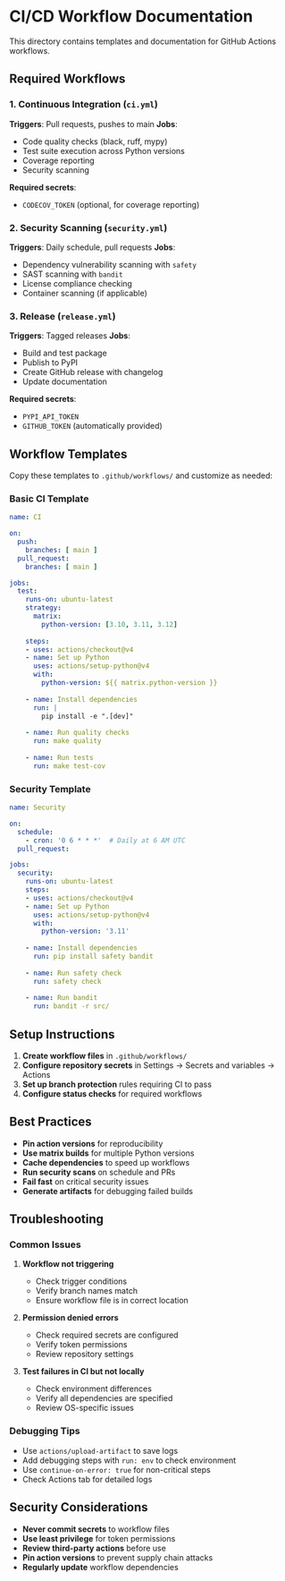 # CI/CD Workflow Documentation

This directory contains templates and documentation for GitHub Actions workflows.

## Required Workflows

### 1. Continuous Integration (`ci.yml`)

**Triggers**: Pull requests, pushes to main
**Jobs**:
- Code quality checks (black, ruff, mypy)
- Test suite execution across Python versions
- Coverage reporting
- Security scanning

**Required secrets**:
- `CODECOV_TOKEN` (optional, for coverage reporting)

### 2. Security Scanning (`security.yml`)

**Triggers**: Daily schedule, pull requests
**Jobs**:
- Dependency vulnerability scanning with `safety`
- SAST scanning with `bandit`
- License compliance checking
- Container scanning (if applicable)

### 3. Release (`release.yml`)

**Triggers**: Tagged releases
**Jobs**:
- Build and test package
- Publish to PyPI
- Create GitHub release with changelog
- Update documentation

**Required secrets**:
- `PYPI_API_TOKEN`
- `GITHUB_TOKEN` (automatically provided)

## Workflow Templates

Copy these templates to `.github/workflows/` and customize as needed:

### Basic CI Template
```yaml
name: CI

on:
  push:
    branches: [ main ]
  pull_request:
    branches: [ main ]

jobs:
  test:
    runs-on: ubuntu-latest
    strategy:
      matrix:
        python-version: [3.10, 3.11, 3.12]
    
    steps:
    - uses: actions/checkout@v4
    - name: Set up Python
      uses: actions/setup-python@v4
      with:
        python-version: ${{ matrix.python-version }}
    
    - name: Install dependencies
      run: |
        pip install -e ".[dev]"
    
    - name: Run quality checks
      run: make quality
    
    - name: Run tests
      run: make test-cov
```

### Security Template
```yaml
name: Security

on:
  schedule:
    - cron: '0 6 * * *'  # Daily at 6 AM UTC
  pull_request:

jobs:
  security:
    runs-on: ubuntu-latest
    steps:
    - uses: actions/checkout@v4
    - name: Set up Python
      uses: actions/setup-python@v4
      with:
        python-version: '3.11'
    
    - name: Install dependencies
      run: pip install safety bandit
    
    - name: Run safety check
      run: safety check
    
    - name: Run bandit
      run: bandit -r src/
```

## Setup Instructions

1. **Create workflow files** in `.github/workflows/`
2. **Configure repository secrets** in Settings → Secrets and variables → Actions
3. **Set up branch protection** rules requiring CI to pass
4. **Configure status checks** for required workflows

## Best Practices

- **Pin action versions** for reproducibility
- **Use matrix builds** for multiple Python versions
- **Cache dependencies** to speed up workflows
- **Run security scans** on schedule and PRs
- **Fail fast** on critical security issues
- **Generate artifacts** for debugging failed builds

## Troubleshooting

### Common Issues

1. **Workflow not triggering**
   - Check trigger conditions
   - Verify branch names match
   - Ensure workflow file is in correct location

2. **Permission denied errors**
   - Check required secrets are configured
   - Verify token permissions
   - Review repository settings

3. **Test failures in CI but not locally**
   - Check environment differences
   - Verify all dependencies are specified
   - Review OS-specific issues

### Debugging Tips

- Use `actions/upload-artifact` to save logs
- Add debugging steps with `run: env` to check environment
- Use `continue-on-error: true` for non-critical steps
- Check Actions tab for detailed logs

## Security Considerations

- **Never commit secrets** to workflow files
- **Use least privilege** for token permissions
- **Review third-party actions** before use
- **Pin action versions** to prevent supply chain attacks
- **Regularly update** workflow dependencies